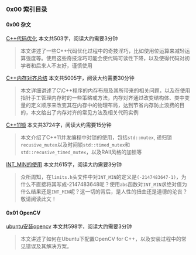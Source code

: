 ### 0x00 索引目录

#### 0x00 杂文

[C++代码优化](/anthologies/cpp/C++代码优化) 本文共503字，阅读大约需要3分钟

> 本文讲述了一些C++代码优化过程中的奇技淫巧，比如使用位运算来减轻运算强度等。使用这些奇技淫巧可能会使代码可读性下降，以及使得代码对初学者和后来人不友好，谨慎使用

[C++内存对齐总结](/anthologies/cpp/C++内存对齐总结) 本文共5005字，阅读大约需要30分钟

> 本文详细讲述了C\C++程序的内存布局及其所带来的相关问题，以及在使用指针手工管理内存时的一些策略或方法，内存对齐通过改变结构体、类中变量的定义顺序来改变其在内存中的物理布局，达到节省内存防止浪费的目的，本文给出了内存对齐的常见方法及相关代码实例

[C++11锁](/anthologies/cpp/C++11锁) 本文共3724字，阅读大约需要15分钟

> 本文介绍了C++11并发编程中对锁的使用，包括`std::mutex`, 递归锁`recusive_mutex`以及时间锁`std::timed_mutex`和`std::recusive_timed_mutex`，以及RAII风格的加锁等

[INT_MIN的使用](/anthologies/cpp/INT_MIN) 本文共615字，阅读大约需要3分钟

> 众所周知，在`limits.h`头文件中对`INT_MIN`的定义是`(-2147483647-1)`，为什么不直接将其写成-2147483648呢？使用`abs`函数对`INT_MIN`求绝对值为什么结果还是`INT_MIN`呢？这一切的背后，是人性的扭曲还是道德的沦丧？敬请阅读此文！

#### 0x01 OpenCV

 [ubuntu安装opencv](/anthologies/cpp/ubuntu安装opencv) 本文共598字，阅读大约需要3分钟

> 本文讲述了如何在Ubuntu下配置OpenCV for C++，以及安装过程中的常见错误及其解决方案。

